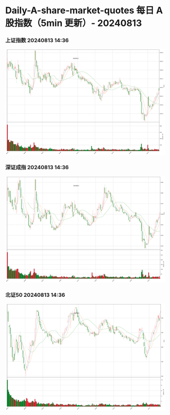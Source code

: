 
# Daily-A-share-market-quotes 每日 A 股指数（5min 更新）- 20240813

### 上证指数 20240813 14:36
![](./fig/2024/8/20240813-sh000001.png)

### 深证成指 20240813 14:36
![](./fig/2024/8/20240813-sz399001.png)

### 北证50 20240813 14:36
![](./fig/2024/8/20240813-bj899050.png)
